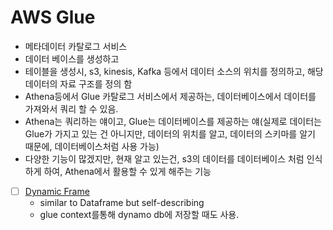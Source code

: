 # AWS Glue
- 메타데이터 카탈로그 서비스
- 데이터 베이스를 생성하고
- 테이블을 생성시, s3, kinesis, Kafka 등에서 데이터 소스의 위치를 정의하고, 해당 데이터의 자료 구조를 정의 함
- Athena등에서 Glue 카탈로그 서비스에서 제공하는, 데이터베이스에서 데이터를 가져와서 쿼리 할 수 있음.
- Athena는 쿼리하는 얘이고, Glue는 데이터베이스를 제공하는 얘(실제로 데이터는 Glue가 가지고 있는 건 아니지만, 데이터의 위치를 알고, 데이터의 스키마를 알기 때문에, 데이터베이스처럼 사용 가능)
- 다양한 기능이 많겠지만, 현재 알고 있는건, s3의 데이터를 데이터베이스 처럼 인식하게 하여, Athena에서 활용할 수 있게 해주는 기능

- [ ] [Dynamic Frame](https://docs.aws.amazon.com/glue/latest/dg/aws-glue-api-crawler-pyspark-extensions-dynamic-frame.html)
    - similar to Dataframe but self-describing
    - glue context를통해 dynamo db에 저장할 때도 사용.